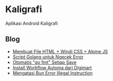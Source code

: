 # Kaligrafi

Aplikasi Android Kaligrafi

<!-- blog start -->
## Blog

- [Membuat File HTML + Windi CSS + Alpine JS](https://github.zenia.my.id/tulisan/windiAlpine)
- [Script Golang untuk Ngecek Error](https://github.zenia.my.id/tulisan/error)
- [Otomatis "go fmt" Setiap Save](https://github.zenia.my.id/tulisan/gofmt)
- [Install Workflow Automa dari Digimart](https://github.zenia.my.id/tulisan/digimart)
- [Mengatasi Bun Error Illegal Instruction](https://github.zenia.my.id/tulisan/bun)
<!-- blog end -->
